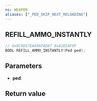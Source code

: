 ```yaml
---
ns: WEAPON
aliases: ["_PED_SKIP_NEXT_RELOADING"]
---
```

## REFILL_AMMO_INSTANTLY

```c
// 0x8C0D57EA686FAD87 0x82EEAF0F
BOOL REFILL_AMMO_INSTANTLY(Ped ped);
```

## Parameters
* **ped**: 

## Return value
